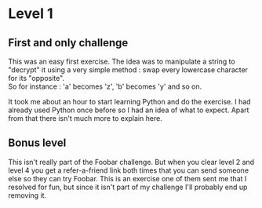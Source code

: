 # Level 1
## First and only challenge
This was an easy first exercise. The idea was to manipulate a string to "decrypt" it using a very simple method : swap every lowercase character for its "opposite".  
So for instance : 'a' becomes 'z', 'b' becomes 'y' and so on.  
  
It took me about an hour to start learning Python and do the exercise. I had already used Python once before so I had an idea of what to expect. Apart from that there isn't much more to explain here.  

## Bonus level
This isn't really part of the Foobar challenge. But when you clear level 2 and level 4 you get a refer-a-friend link both times that you can send someone else so they can try Foobar. This is an exercise one of them sent me that I resolved for fun, but since it isn't part of my challenge I'll probably end up removing it.  
